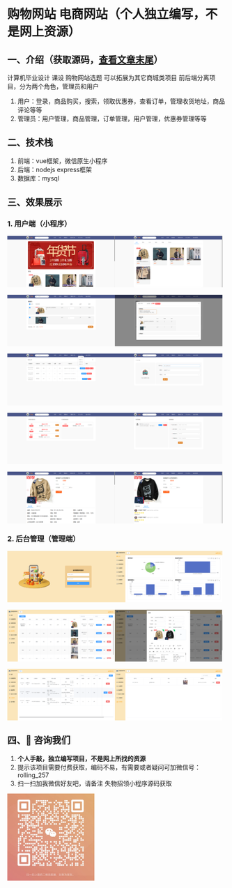 # 购物网站 电商网站（个人独立编写，不是网上资源）

## 一、介绍（获取源码，[查看文章末尾](#四-咨询我们)） 
计算机毕业设计 课设 购物网站选题 可以拓展为其它商城类项目 前后端分离项目，分为两个角色，管理员和用户
 1. 用户：登录，商品购买，搜索，领取优惠券，查看订单，管理收货地址，商品评论等等
 2. 管理员：用户管理，商品管理，订单管理，用户管理，优惠券管理等等

## 二、技术栈
1. 前端：vue框架，微信原生小程序
2. 后端：nodejs express框架
3. 数据库：mysql

## 三、效果展示  
### 1. 用户端（小程序）
<div style="display:flex;">
<img src="./preview/1.png" style="width:49%">
<img src="./preview/2.png" style="width:49%">
</div>
<br>
<div style="display:flex;">
<img src="./preview/3.png" style="width:49%">
<img src="./preview/4.png" style="width:49%">
</div>
<br>
<div style="display:flex;">
<img src="./preview/5.png" style="width:49%">
<img src="./preview/6.png" style="width:49%">
</div>
<br>
<div style="display:flex;">
<img src="./preview/7.png" style="width:49%">
<img src="./preview/8.png" style="width:49%">
</div>
<br>
<div style="display:flex;">
<img src="./preview/9.png" style="width:49%">
<img src="./preview/10.png" style="width:49%">
</div>

### 2. 后台管理（管理端）
<div style="display:flex;">
<img src="./preview/11.png" style="width:49%">
<img src="./preview/12.png" style="width:49%">
</div>
<br>
<div style="display:flex;">
<img src="./preview/13.png" style="width:49%">
<img src="./preview/14.png" style="width:49%">
</div>
<br>
<div style="display:flex;">
<img src="./preview/15.png" style="width:49%">
<img src="./preview/16.png" style="width:49%">
</div>

## 四、🚀 咨询我们
1. **个人手敲，独立编写项目，不是网上所找的资源**
2. 提示该项目需要付费获取，编码不易，有需要或者疑问可加微信号：rolling_257
3. 扫一扫加我微信好友吧，请备注 失物招领小程序源码获取
<img src="./preview/wx.jpg" style="width: 200px;">

